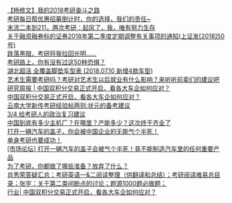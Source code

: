   
[【杨修文】我的2018考研奋斗之路](http://www.dianyue.me/archives/636/lqjxpfgj09stgpxr/)  
[考研每日帮优惠招募倒计时，你的选择，我们的责任~](http://www.dianyue.me/archives/104/tpwgqb2v21ruvgf1/)  
[末流二本到211，两次考研：起风了，我，唯有努力生存](http://www.dianyue.me/archives/630/4fmsr6u3s94oh0yo/)  
[关于融资融券标的证券2018年第二季度定期调整有关事项的通知(上证发[2018]50号)](http://www.dianyue.me/archives/700/kh38oyxmpj5w53ck/)  
[跌落黑暗，考研将我拉回光明……](http://www.dianyue.me/archives/894/8hs4tz7ruk4i220n/)  
[考研路上，你有没有过这50种恐惧？](http://www.dianyue.me/archives/631/1u3qi5whv7ammasr/)  
[湖北超洁 全覆盖脚垫车型表 (2018.07.10 新增4款车型)](http://www.dianyue.me/archives/859/iuku77kvamplefza/)  
[艺术生需要考研吗？考研对艺术生以后就业有什么影响？来听听前辈们的建议吧](http://www.dianyue.me/archives/094/kifkviovr063udug/)  
[研究周报 | 中国双积分交易正式开启，看各大车企如何应对？](http://www.dianyue.me/archives/430/laa05o5jgkw6d23o/)  
[中国双积分交易正式开启，看各大车企如何应对？](http://www.dianyue.me/archives/336/9hr0c0ely4a1jvez/)  
[云南大学新传考研经验帖两则:状元的备考建议](http://www.dianyue.me/archives/508/yw1s386sb0cqq2xo/)  
[3/4 给考研人的政治复习建议](http://www.dianyue.me/archives/257/0s5dbwv6379hozpr/)  
[中国到底有多少主机厂？在哪里？产能多少？这次终于齐全了](http://www.dianyue.me/archives/984/ya7ya8r2o27w8auj/)  
[打开一辆汽车的盖子，你会被中国企业的无能气个半死！](http://www.dianyue.me/archives/475/xeyf5tbnal28n6sj/)  
[单身考研也要成功！](http://www.dianyue.me/archives/866/bzgp93au7sh02aqo/)  
[[市场论坛] 打开一辆汽车的盖子会被气个半死！竟不能制造汽车里的任何重要产品](http://www.dianyue.me/archives/723/4zxts9nmtagw9zju/)  
[为了考研，你都做了哪些准备？放弃了什么？](http://www.dianyue.me/archives/698/nfpqq86uhkydfw1t/)  
[肖秀荣答疑汇总；考研英语一&amp;二阅读整理（供翻译和总结）；考研阅读难易总目录；张宇：关于第二类间断点的讨论；题源1000题必做题；](http://www.dianyue.me/archives/581/c9ty8tl0b757kp2h/)  
[行业| 中国双积分交易正式开启，看各大车企如何应对？](http://www.dianyue.me/archives/659/vnjpgkwpwgxeu8pm/)